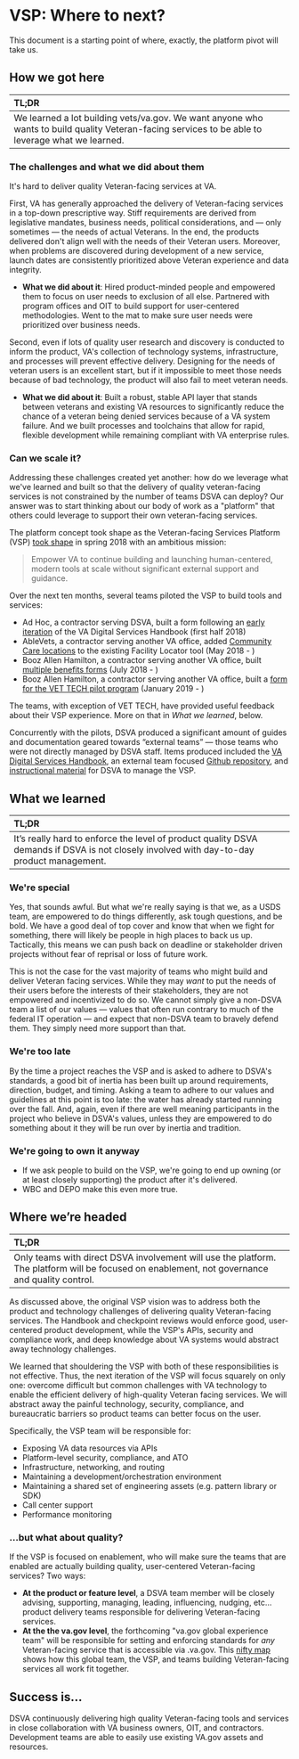 # VSP: Where to next?
This document is a starting point of where, exactly, the platform pivot will take us.

## How we got here


| **TL;DR**|
|:---|
|We learned a lot building vets/va.gov. We want anyone who wants to build quality Veteran-facing services to be able to leverage what we learned.|

### The challenges and what we did about them

It's hard to deliver quality Veteran-facing services at VA.

First, VA has generally approached the delivery of Veteran-facing services in a top-down prescriptive way. Stiff requirements are derived from legislative mandates, business needs, political considerations, and — only sometimes — the needs of actual Veterans. In the end, the products delivered don't align well with the needs of their Veteran users. Moreover, when problems are discovered during development of a new service, launch dates are consistently prioritized above Veteran experience and data integrity.

 - **What we did about it**: Hired product-minded people and empowered them to focus on user needs to exclusion of all else. Partnered with program offices and OIT to build support for user-centered methodologies. Went to the mat to make sure user needs were prioritized over business needs. 

Second, even if lots of quality user research and discovery is conducted to inform the product, VA's collection of technology systems, infrastructure, and processes will prevent effective delivery. Designing for the needs of veteran users is an excellent start, but if it impossible to meet those needs because of bad technology, the product will also fail to meet veteran needs.

 - **What we did about it**: Built a robust, stable API layer that stands between veterans and existing VA resources to significantly reduce the chance of a veteran being denied services because of a VA system failure. And we built processes and toolchains that allow for rapid, flexible development while remaining compliant with VA enterprise rules.

### Can we scale it?

Addressing these challenges created yet another: how do we leverage what we've learned and built so that the delivery of quality veteran-facing services is not constrained by the number of teams DSVA can deploy? Our answer was to start thinking about our body of work as a "platform" that others could leverage to support their own veteran-facing services.

The platform concept took shape as the Veteran-facing Services Platform (VSP) [took shape](https://github.com/department-of-veterans-affairs/vets.gov-team/blob/master/Work%20Practices/Platform-Support/background/old-dsva-platform-project-readme.md#background) in spring 2018 with an ambitious mission:

> Empower VA to continue building and launching human-centered, modern tools at scale without significant external support and guidance.

Over the next ten months, several teams piloted the VSP to build tools and services:

 - Ad Hoc, a contractor serving DSVA, built a form following an [early iteration](https://github.com/department-of-veterans-affairs/va-digital-services-platform-docs) of the VA Digital Services Handbook (first half 2018)
 - AbleVets, a contractor serving another VA office, added [Community Care locations](https://github.com/department-of-veterans-affairs/vets.gov-team/tree/master/Products/Facilities_Locator/community_care) to the existing Facility Locator tool (May 2018 - )
 - Booz Allen Hamilton, a contractor serving another VA office, built [multiple benefits forms](https://github.com/department-of-veterans-affairs/vets.gov-team/blob/master/Work%20Practices/Platform-Support/research/pilot-3.md) (July 2018 - )
 - Booz Allen Hamilton, a contractor serving another VA office, built a [form for the VET TECH pilot program](https://github.com/department-of-veterans-affairs/vets.gov-team/tree/master/Products/Education%20Benefits/0994) (January 2019 - )

The teams, with exception of VET TECH, have provided useful feedback about their VSP experience. More on that in _What we learned_, below.

Concurrently with the pilots, DSVA produced a significant amount of guides and documentation geared towards “external teams” — those teams who were not directly managed by DSVA staff. Items produced included the [VA Digital Services Handbook](https://department-of-veterans-affairs.github.io/va-digital-service-handbook/), an external team focused [Github repository](https://github.com/department-of-veterans-affairs/vets-external-teams), and [instructional material](https://github.com/department-of-veterans-affairs/vets.gov-team/tree/master/Work%20Practices/Platform-Support) for DSVA to manage the VSP.

## What we learned

| **TL;DR**|
|:---|
|It’s really hard to enforce the level of product quality DSVA demands if DSVA is not closely involved with day-to-day product management.|

### We're special
Yes, that sounds awful. But what we're really saying is that we, as a USDS team, are empowered to do things differently, ask tough questions, and be bold. We have a good deal of top cover and know that when we fight for something, there will likely be people in high places to back us up. Tactically, this means we can push back on deadline or stakeholder driven projects without fear of reprisal or loss of future work.

This is not the case for the vast majority of teams who might build and deliver Veteran facing services. While they may _want_ to put the needs of their users before the interests of their stakeholders, they are not empowered and incentivized to do so. We cannot simply give a non-DSVA team a list of our values — values that often run contrary to much of the federal IT operation — and expect that non-DSVA team to bravely defend them. They simply need more support than that.

 
### We're too late
By the time a project reaches the VSP and is asked to adhere to DSVA's standards, a good bit of inertia has been built up around requirements, direction, budget, and timing. Asking a team to adhere to our values and guidelines at this point is too late: the water has already started running over the fall. And, again, even if there are well meaning participants in the project who believe in DSVA's values, unless they are empowered to do something about it they will be run over by inertia and tradition.

### We're going to own it anyway

- If we ask people to build on the VSP, we're going to end up owning (or at least closely supporting) the product after it's delivered.
- WBC and DEPO make this even more true.

  
## Where we’re headed


| **TL;DR**|
|:---|
|Only teams with direct DSVA involvement will use the platform. The platform will be focused on enablement, not governance and quality control.|

As discussed above, the original VSP vision was to address both the product and technology challenges of delivering quality Veteran-facing services. The Handbook and checkpoint reviews would enforce good, user-centered product development, while the VSP's APIs, security and compliance work, and deep knowledge about VA systems would abstract away technology challenges.

We learned that shouldering the VSP with both of these responsibilities is not effective. Thus, the next iteration of the VSP will focus squarely on only one: overcome difficult but common challenges with VA technology to enable the efficient delivery of high-quality Veteran facing services. We will abstract away the painful technology, security, compliance, and bureaucratic barriers so product teams can better focus on the user.

Specifically, the VSP team will be responsible for:

- Exposing VA data resources via APIs
- Platform-level security, compliance, and ATO
- Infrastructure, networking, and routing
- Maintaining a development/orchestration environment
- Maintaining a shared set of engineering assets (e.g. pattern library or SDK)
- Call center support
- Performance monitoring

### ...but what about quality?

If the VSP is focused on enablement, who will make sure the teams that are enabled are actually building quality, user-centered Veteran-facing services? Two ways:

- **At the product or feature level**, a DSVA team member will be closely advising, supporting, managing, leading, influencing, nudging, etc... product delivery teams responsible for delivering Veteran-facing services.
- **At the the va.gov level**, the forthcoming "va.gov global experience team" will be responsible for setting and enforcing standards for *any* Veteran-facing service that is accessible via .va.gov. This [nifty map](team-layout.png) shows how this global team, the VSP, and teams building Veteran-facing services all work fit together.

## Success is... 

DSVA continuously delivering high quality Veteran-facing tools and services in close collaboration with VA business owners, OIT, and contractors. Development teams are able to easily use existing VA.gov assets and resources.
